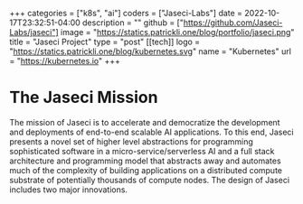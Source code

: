 +++
categories = ["k8s", "ai"]
coders = ["Jaseci-Labs"]
date = 2022-10-17T23:32:51-04:00
description = ""
github = ["https://github.com/Jaseci-Labs/jaseci"]
image = "https://statics.patrickli.one/blog/portfolio/jaseci.png"
title = "Jaseci Project"
type = "post"
[[tech]]
logo = "https://statics.patrickli.one/blog/kubernetes.svg"
name = "Kubernetes"
url = "https://kubernetes.io"
+++

# The Jaseci Mission

The mission of Jaseci is to accelerate and democratize the development and deployments of end-to-end scalable AI applications. To this end, Jaseci presents a novel set of higher level abstractions for programming sophisticated software in a micro-service/serverless AI and a full stack architecture and programming model that abstracts away and automates much of the complexity of building applications on a distributed compute substrate of potentially thousands of compute nodes. The design of Jaseci includes two major innovations.
